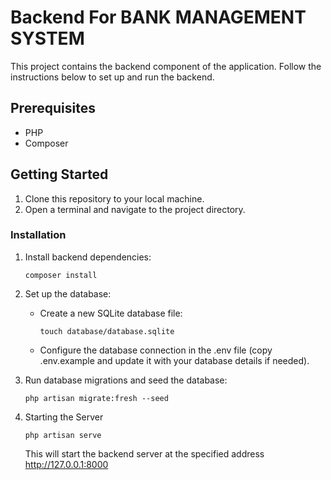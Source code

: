 # Backend For BANK MANAGEMENT SYSTEM

This project contains the backend component of the application. Follow the instructions below to set up and run the backend.

## Prerequisites

- PHP
- Composer

## Getting Started

1. Clone this repository to your local machine.
2. Open a terminal and navigate to the project directory.

### Installation

1. Install backend dependencies:
   ```shell
   composer install
   ```
2. Set up the database:

    - Create a new SQLite database file:
        ```shell
        touch database/database.sqlite
        ```
    - Configure the database connection in the .env file (copy .env.example and update it with your database details if needed).
3. Run database migrations and seed the database:
    ```shell
    php artisan migrate:fresh --seed
    ```
4. Starting the Server
    ```shell
    php artisan serve
    ```
    This will start the backend server at the specified address 
    http://127.0.0.1:8000

